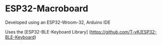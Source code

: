 # ESP32-Macroboard

Developed using an ESP32-Wroom-32, Arduino IDE

Uses the [ESP32-BLE-Keyboard Library] (https://github.com/T-vK/ESP32-BLE-Keyboard)
